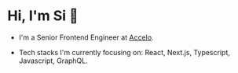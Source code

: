 # Hi, I'm Si 👋

* I'm a Senior Frontend Engineer at [Accelo](https://www.accelo.com/).

* Tech stacks I'm currently focusing on: React, Next.js, Typescript, Javascript, GraphQL.
